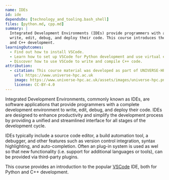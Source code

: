 ```yaml
---
name: IDEs
id: ide
dependsOn: [technology_and_tooling.bash_shell]
files: [python.md, cpp.md]
summary: |
  Integrated Development Environments (IDEs) provide programmers with a complete development environment to
  write, edit, debug, and deploy their code. This course introduces the popular VSCode IDE, both for Python
  and C++ development.
learningOutcomes:
  - Find out how to install VSCode.
  - Learn how to set up VSCode for Python development and use virtual environments.
  - Discover how to use VSCode to write and compile C++ code. 
attribution:
  - citation: This course material was developed as part of UNIVERSE-HPC, which is funded through the SPF ExCALIBUR programme under grant number EP/W035731/1
    url: https://www.universe-hpc.ac.uk
    image: https://www.universe-hpc.ac.uk/assets/images/universe-hpc.png
    license: CC-BY-4.0
---
```


Integrated Development Environments, commonly known as IDEs, are software
applications that provide programmers with a complete development environment to
write, edit, debug, and deploy their code. IDEs are designed
to enhance productivity and simplify the development process by providing a
unified and streamlined interface for all stages of the development cycle.

IDEs typically include a source code editor, a build automation tool, a
debugger, and other features such as version control integration, syntax
highlighting, and auto-completion. Often an plug-in system is used as wel so
that new functionality (i.e. support for additional languages or tools), can be
provided via third-party plugins.

This course provides an introduction to the popular [VSCode](https://code.visualstudio.com) IDE, both for Python
and C++ development.

